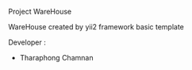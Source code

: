 Project WareHouse

WareHouse created by yii2 framework basic template 

Developer :
- Tharaphong Chamnan
